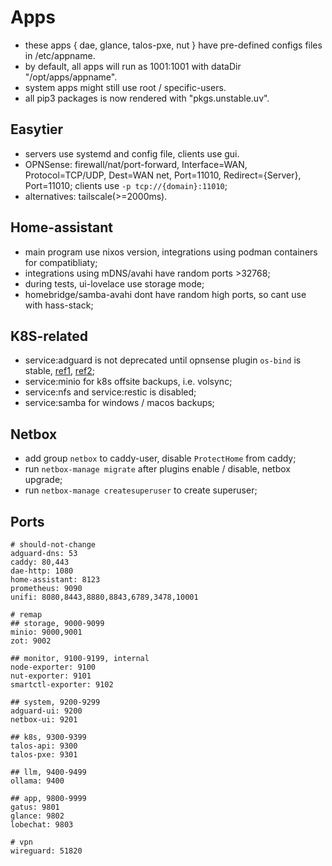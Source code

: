 # Apps

- these apps { dae, glance, talos-pxe, nut } have pre-defined configs files in /etc/appname.
- by default, all apps will run as 1001:1001 with dataDir "/opt/apps/appname".
- system apps might still use root / specific-users.
- all pip3 packages is now rendered with "pkgs.unstable.uv".

## Easytier

- servers use systemd and config file, clients use gui.
- OPNSense: firewall/nat/port-forward, Interface=WAN, Protocol=TCP/UDP, Dest=WAN net, Port=11010, Redirect={Server}, Port=11010; clients use `-p tcp://{domain}:11010`;
- alternatives: tailscale(>=2000ms).

## Home-assistant

- main program use nixos version, integrations using podman containers for compatibliaty;
- integrations using mDNS/avahi have random ports >32768;
- during tests, ui-lovelace use storage mode;
- homebridge/samba-avahi dont have random high ports, so cant use with hass-stack;

## K8S-related

- service:adguard is not deprecated until opnsense plugin `os-bind` is stable, [ref1](https://github.com/kubernetes-sigs/external-dns/issues/3721), [ref2](https://github.com/opnsense/plugins/pull/4177);
- service:minio for k8s offsite backups, i.e. volsync;
- service:nfs and service:restic is disabled;
- service:samba for windows / macos backups;

## Netbox

- add group `netbox` to caddy-user, disable `ProtectHome` from caddy;
- run `netbox-manage migrate` after plugins enable / disable, netbox upgrade;
- run `netbox-manage createsuperuser` to create superuser;

## Ports

```shell
# should-not-change
adguard-dns: 53
caddy: 80,443
dae-http: 1080
home-assistant: 8123
prometheus: 9090
unifi: 8080,8443,8880,8843,6789,3478,10001

# remap
## storage, 9000-9099
minio: 9000,9001
zot: 9002

## monitor, 9100-9199, internal
node-exporter: 9100
nut-exporter: 9101
smartctl-exporter: 9102

## system, 9200-9299
adguard-ui: 9200
netbox-ui: 9201

## k8s, 9300-9399
talos-api: 9300
talos-pxe: 9301

## llm, 9400-9499
ollama: 9400

## app, 9800-9999
gatus: 9801
glance: 9802
lobechat: 9803

# vpn
wireguard: 51820

```
